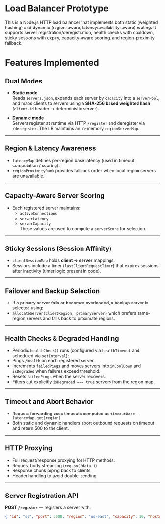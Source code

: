 # Load Balancer Prototype

This is a Node.js HTTP load balancer that implements both static (weighted hashing) and dynamic (region-aware, latency/availability-aware) routing. It supports server registration/deregistration, health checks with cooldown, sticky sessions with expiry, capacity-aware scoring, and region-proximity fallback.


# Features Implemented

## Dual Modes

- **Static mode**  
  Reads `servers.json`, expands each server by `capacity` into a `serverPool`, and maps clients to servers using a **SHA-256 based weighted hash** (`client-id` header → deterministic server).

- **Dynamic mode**  
  Servers register at runtime via HTTP `/register` and deregister via `/deregister`. The LB maintains an in-memory `regionServerMap`.

---

## Region & Latency Awareness

- `latencyMap` defines per-region base latency (used in timeout computation / scoring).
- `regionProximityRank` provides fallback order when local region servers are unavailable.

---

## Capacity-Aware Server Scoring

- Each registered server maintains:
  - `activeConnections`
  - `serverLatency`
  - `serverCapacity`  
  These values are used to compute a `serverScore` for selection.

---

## Sticky Sessions (Session Affinity)

- `clientSessionMap` holds **client → server** mappings.
- Sessions include a timer (`lastClientRequestTimer`) that expires sessions after inactivity (timer logic present in code).

---

## Failover and Backup Selection

- If a primary server fails or becomes overloaded, a backup server is selected using:
- `allocateServer(clientRegion, primaryServer)` which prefers same-region servers and falls back to proximate regions.

---

## Health Checks & Degraded Handling

- Periodic `healthCheck()` runs (configured via `healthTimeout` and scheduled via `setInterval`):
- Pings `/health` on each registered server.
- Increments `failedPings` and moves servers into `inCoolDown` and `isDegraded` when failures exceed threshold.
- Resets `failedPings` when the server recovers.
- Filters out explicitly `isDegraded === true` servers from the region map.

---

## Timeout and Abort Behavior

- Request forwarding uses timeouts computed as `timeoutBase + latencyMap.get(region)`
- Both static and dynamic handlers abort outbound requests on timeout and return 500 to the client.

---

## HTTP Proxying

- Full request/response proxying for HTTP methods:
- Request body streaming (`req.on('data')`)
- Response chunk piping back to clients
- Header handling to avoid double-sending

---

## Server Registration API

**POST `/register`** — registers a server with:
```json
{ "id": "s1", "port": 3000, "region": "us-east", "capacity": 10, "hostname": "localhost", "url": "http://localhost:3000" }


